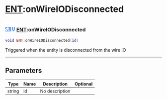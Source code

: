 # [ENT](../ent/README.md):onWireIODisconnected

### <img src="../../.gitbook/assets/server.png" width="32" height="32" /> [ENT](../ent/README.md):onWireIODisconnected

```lua
void ENT:onWireIODisconnected(id)
```

Triggered when the entity is disconnected from the wire IO<br>

-----------------
## Parameters

| Type   | Name | Description | Optional |
| ------ | ---- | ----------- | -------: |
| string | id | No description |   |
